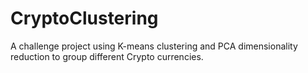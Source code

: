 # CryptoClustering
A challenge project using K-means clustering and PCA dimensionality reduction to group different Crypto currencies.

